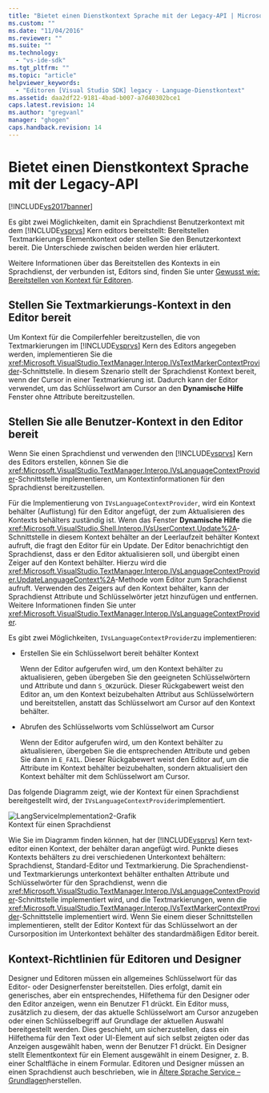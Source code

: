 ```yaml
---
title: "Bietet einen Dienstkontext Sprache mit der Legacy-API | Microsoft Docs"
ms.custom: ""
ms.date: "11/04/2016"
ms.reviewer: ""
ms.suite: ""
ms.technology: 
  - "vs-ide-sdk"
ms.tgt_pltfrm: ""
ms.topic: "article"
helpviewer_keywords: 
  - "Editoren [Visual Studio SDK] legacy - Language-Dienstkontext"
ms.assetid: daa2df22-9181-4bad-b007-a7d40302bce1
caps.latest.revision: 14
ms.author: "gregvanl"
manager: "ghogen"
caps.handback.revision: 14
---
```

# Bietet einen Dienstkontext Sprache mit der Legacy-API
[!INCLUDE[vs2017banner](../code-quality/includes/vs2017banner.md)]

Es gibt zwei Möglichkeiten, damit ein Sprachdienst Benutzerkontext mit dem [!INCLUDE[vsprvs](../code-quality/includes/vsprvs_md.md)] Kern editors bereitstellt: Bereitstellen Textmarkierungs Elementkontext oder stellen Sie den Benutzerkontext bereit.  Die Unterschiede zwischen beiden werden hier erläutert.  
  
 Weitere Informationen über das Bereitstellen des Kontexts in ein Sprachdienst, der verbunden ist, Editors sind, finden Sie unter [Gewusst wie: Bereitstellen von Kontext für Editoren](../extensibility/how-to-provide-context-for-editors.md).  
  
## Stellen Sie Textmarkierungs\-Kontext in den Editor bereit  
 Um Kontext für die Compilerfehler bereitzustellen, die von Textmarkierungen im [!INCLUDE[vsprvs](../code-quality/includes/vsprvs_md.md)] Kern des Editors angegeben werden, implementieren Sie die <xref:Microsoft.VisualStudio.TextManager.Interop.IVsTextMarkerContextProvider>\-Schnittstelle.  In diesem Szenario stellt der Sprachdienst Kontext bereit, wenn der Cursor in einer Textmarkierung ist.  Dadurch kann der Editor verwendet, um das Schlüsselwort am Cursor an den **Dynamische Hilfe** Fenster ohne Attribute bereitzustellen.  
  
## Stellen Sie alle Benutzer\-Kontext in den Editor bereit  
 Wenn Sie einen Sprachdienst und verwenden den [!INCLUDE[vsprvs](../code-quality/includes/vsprvs_md.md)] Kern des Editors erstellen, können Sie die <xref:Microsoft.VisualStudio.TextManager.Interop.IVsLanguageContextProvider>\-Schnittstelle implementieren, um Kontextinformationen für den Sprachdienst bereitzustellen.  
  
 Für die Implementierung von `IVsLanguageContextProvider`, wird ein Kontext behälter \(Auflistung\) für den Editor angefügt, der zum Aktualisieren des Kontexts behälters zuständig ist.  Wenn das Fenster **Dynamische Hilfe** die <xref:Microsoft.VisualStudio.Shell.Interop.IVsUserContext.Update%2A>\-Schnittstelle in diesem Kontext behälter an der Leerlaufzeit behälter Kontext aufruft, die fragt den Editor für ein Update.  Der Editor benachrichtigt den Sprachdienst, dass er den Editor aktualisieren soll, und übergibt einen Zeiger auf den Kontext behälter.  Hierzu wird die <xref:Microsoft.VisualStudio.TextManager.Interop.IVsLanguageContextProvider.UpdateLanguageContext%2A>\-Methode vom Editor zum Sprachdienst aufruft.  Verwenden des Zeigers auf den Kontext behälter, kann der Sprachdienst Attribute und Schlüsselwörter jetzt hinzufügen und entfernen.  Weitere Informationen finden Sie unter <xref:Microsoft.VisualStudio.TextManager.Interop.IVsLanguageContextProvider>.  
  
 Es gibt zwei Möglichkeiten, `IVsLanguageContextProvider`zu implementieren:  
  
-   Erstellen Sie ein Schlüsselwort bereit behälter Kontext  
  
     Wenn der Editor aufgerufen wird, um den Kontext behälter zu aktualisieren, geben übergeben Sie den geeigneten Schlüsselwörtern und Attribute und dann `S_OK`zurück.  Dieser Rückgabewert weist den Editor an, um den Kontext beizubehalten Attribut aus Schlüsselwörtern und bereitstellen, anstatt das Schlüsselwort am Cursor auf den Kontext behälter.  
  
-   Abrufen des Schlüsselworts vom Schlüsselwort am Cursor  
  
     Wenn der Editor aufgerufen wird, um den Kontext behälter zu aktualisieren, übergeben Sie die entsprechenden Attribute und geben Sie dann in `E_FAIL`.  Dieser Rückgabewert weist den Editor auf, um die Attribute im Kontext behälter beizubehalten, sondern aktualisiert den Kontext behälter mit dem Schlüsselwort am Cursor.  
  
 Das folgende Diagramm zeigt, wie der Kontext für einen Sprachdienst bereitgestellt wird, der `IVsLanguageContextProvider`implementiert.  
  
 ![LangServiceImplementation2&#45;Grafik](../extensibility/media/vslanguageservice2.png "vsLanguageService2")  
Kontext für einen Sprachdienst  
  
 Wie Sie im Diagramm finden können, hat der [!INCLUDE[vsprvs](../code-quality/includes/vsprvs_md.md)] Kern text\-editor einen Kontext, der behälter daran angefügt wird.  Punkte dieses Kontexts behälters zu drei verschiedenen Unterkontext behältern: Sprachdienst, Standard\-Editor und Textmarkierung.  Die Sprachendienst\- und Textmarkierungs unterkontext behälter enthalten Attribute und Schlüsselwörter für den Sprachdienst, wenn die <xref:Microsoft.VisualStudio.TextManager.Interop.IVsLanguageContextProvider>\-Schnittstelle implementiert wird, und die Textmarkierungen, wenn die <xref:Microsoft.VisualStudio.TextManager.Interop.IVsTextMarkerContextProvider>\-Schnittstelle implementiert wird.  Wenn Sie einem dieser Schnittstellen implementieren, stellt der Editor Kontext für das Schlüsselwort an der Cursorposition im Unterkontext behälter des standardmäßigen Editor bereit.  
  
## Kontext\-Richtlinien für Editoren und Designer  
 Designer und Editoren müssen ein allgemeines Schlüsselwort für das Editor\- oder Designerfenster bereitstellen.  Dies erfolgt, damit ein generisches, aber ein entsprechendes, Hilfethema für den Designer oder den Editor anzeigen, wenn ein Benutzer F1 drückt.  Ein Editor muss, zusätzlich zu diesem, der das aktuelle Schlüsselwort am Cursor anzugeben oder einen Schlüsselbegriff auf Grundlage der aktuellen Auswahl bereitgestellt werden.  Dies geschieht, um sicherzustellen, dass ein Hilfethema für den Text oder UI\-Element auf sich selbst zeigten oder das Anzeigen ausgewählt haben, wenn der Benutzer F1 drückt.  Ein Designer stellt Elementkontext für ein Element ausgewählt in einem Designer, z. B. einer Schaltfläche in einem Formular.  Editoren und Designer müssen an einen Sprachdienst auch beschrieben, wie in [Ältere Sprache Service – Grundlagen](../extensibility/internals/legacy-language-service-essentials.md)herstellen.